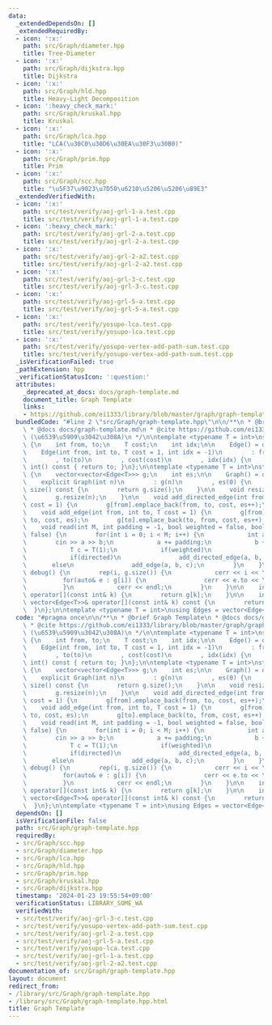 ```yaml
---
data:
  _extendedDependsOn: []
  _extendedRequiredBy:
  - icon: ':x:'
    path: src/Graph/diameter.hpp
    title: Tree-Diameter
  - icon: ':x:'
    path: src/Graph/dijkstra.hpp
    title: Dijkstra
  - icon: ':x:'
    path: src/Graph/hld.hpp
    title: Heavy-Light Decomposition
  - icon: ':heavy_check_mark:'
    path: src/Graph/kruskal.hpp
    title: Kruskal
  - icon: ':x:'
    path: src/Graph/lca.hpp
    title: "LCA(\u30C0\u30D6\u30EA\u30F3\u30B0)"
  - icon: ':x:'
    path: src/Graph/prim.hpp
    title: Prim
  - icon: ':x:'
    path: src/Graph/scc.hpp
    title: "\u5F37\u9023\u7D50\u6210\u5206\u5206\u89E3"
  _extendedVerifiedWith:
  - icon: ':x:'
    path: src/test/verify/aoj-grl-1-a.test.cpp
    title: src/test/verify/aoj-grl-1-a.test.cpp
  - icon: ':heavy_check_mark:'
    path: src/test/verify/aoj-grl-2-a.test.cpp
    title: src/test/verify/aoj-grl-2-a.test.cpp
  - icon: ':x:'
    path: src/test/verify/aoj-grl-2-a2.test.cpp
    title: src/test/verify/aoj-grl-2-a2.test.cpp
  - icon: ':x:'
    path: src/test/verify/aoj-grl-3-c.test.cpp
    title: src/test/verify/aoj-grl-3-c.test.cpp
  - icon: ':x:'
    path: src/test/verify/aoj-grl-5-a.test.cpp
    title: src/test/verify/aoj-grl-5-a.test.cpp
  - icon: ':x:'
    path: src/test/verify/yosupo-lca.test.cpp
    title: src/test/verify/yosupo-lca.test.cpp
  - icon: ':x:'
    path: src/test/verify/yosupo-vertex-add-path-sum.test.cpp
    title: src/test/verify/yosupo-vertex-add-path-sum.test.cpp
  _isVerificationFailed: true
  _pathExtension: hpp
  _verificationStatusIcon: ':question:'
  attributes:
    _deprecated_at_docs: docs/graph-template.md
    document_title: Graph Template
    links:
    - https://github.com/ei1333/library/blob/master/graph/graph-template.hpp
  bundledCode: "#line 2 \"src/Graph/graph-template.hpp\"\n\n/**\n * @brief Graph Template\n\
    \ * @docs docs/graph-template.md\n * @cite https://github.com/ei1333/library/blob/master/graph/graph-template.hpp\
    \ (\u6539\u5909\u3042\u308A)\n */\n\ntemplate <typename T = int>\nstruct Edge\
    \ {\n    int from, to;\n    T cost;\n    int idx;\n\n    Edge() = default;\n\n\
    \    Edge(int from, int to, T cost = 1, int idx = -1)\n        : from(from)\n\
    \        , to(to)\n        , cost(cost)\n        , idx(idx) {\n    }\n\n    operator\
    \ int() const { return to; }\n};\n\ntemplate <typename T = int>\nstruct Graph\
    \ {\n    vector<vector<Edge<T>>> g;\n    int es;\n\n    Graph() = default;\n\n\
    \    explicit Graph(int n)\n        : g(n)\n        , es(0) {\n    }\n\n    size_t\
    \ size() const {\n        return g.size();\n    }\n\n    void resize(int n) {\n\
    \        g.resize(n);\n    }\n\n    void add_directed_edge(int from, int to, T\
    \ cost = 1) {\n        g[from].emplace_back(from, to, cost, es++);\n    }\n\n\
    \    void add_edge(int from, int to, T cost = 1) {\n        g[from].emplace_back(from,\
    \ to, cost, es);\n        g[to].emplace_back(to, from, cost, es++);\n    }\n\n\
    \    void read(int M, int padding = -1, bool weighted = false, bool directed =\
    \ false) {\n        for(int i = 0; i < M; i++) {\n            int a, b;\n    \
    \        cin >> a >> b;\n            a += padding;\n            b += padding;\n\
    \            T c = T(1);\n            if(weighted)\n                cin >> c;\n\
    \            if(directed)\n                add_directed_edge(a, b, c);\n     \
    \       else\n                add_edge(a, b, c);\n        }\n    }\n\n    void\
    \ debug() {\n        rep(i, g.size()) {\n            cerr << i << \": \";\n  \
    \          for(auto& e : g[i]) {\n                cerr << e.to << \", \";\n  \
    \          }\n            cerr << endl;\n        }\n    }\n\n    inline vector<Edge<T>>&\
    \ operator[](const int& k) {\n        return g[k];\n    }\n\n    inline const\
    \ vector<Edge<T>>& operator[](const int& k) const {\n        return g[k];\n  \
    \  }\n};\n\ntemplate <typename T = int>\nusing Edges = vector<Edge<T>>;\n"
  code: "#pragma once\n\n/**\n * @brief Graph Template\n * @docs docs/graph-template.md\n\
    \ * @cite https://github.com/ei1333/library/blob/master/graph/graph-template.hpp\
    \ (\u6539\u5909\u3042\u308A)\n */\n\ntemplate <typename T = int>\nstruct Edge\
    \ {\n    int from, to;\n    T cost;\n    int idx;\n\n    Edge() = default;\n\n\
    \    Edge(int from, int to, T cost = 1, int idx = -1)\n        : from(from)\n\
    \        , to(to)\n        , cost(cost)\n        , idx(idx) {\n    }\n\n    operator\
    \ int() const { return to; }\n};\n\ntemplate <typename T = int>\nstruct Graph\
    \ {\n    vector<vector<Edge<T>>> g;\n    int es;\n\n    Graph() = default;\n\n\
    \    explicit Graph(int n)\n        : g(n)\n        , es(0) {\n    }\n\n    size_t\
    \ size() const {\n        return g.size();\n    }\n\n    void resize(int n) {\n\
    \        g.resize(n);\n    }\n\n    void add_directed_edge(int from, int to, T\
    \ cost = 1) {\n        g[from].emplace_back(from, to, cost, es++);\n    }\n\n\
    \    void add_edge(int from, int to, T cost = 1) {\n        g[from].emplace_back(from,\
    \ to, cost, es);\n        g[to].emplace_back(to, from, cost, es++);\n    }\n\n\
    \    void read(int M, int padding = -1, bool weighted = false, bool directed =\
    \ false) {\n        for(int i = 0; i < M; i++) {\n            int a, b;\n    \
    \        cin >> a >> b;\n            a += padding;\n            b += padding;\n\
    \            T c = T(1);\n            if(weighted)\n                cin >> c;\n\
    \            if(directed)\n                add_directed_edge(a, b, c);\n     \
    \       else\n                add_edge(a, b, c);\n        }\n    }\n\n    void\
    \ debug() {\n        rep(i, g.size()) {\n            cerr << i << \": \";\n  \
    \          for(auto& e : g[i]) {\n                cerr << e.to << \", \";\n  \
    \          }\n            cerr << endl;\n        }\n    }\n\n    inline vector<Edge<T>>&\
    \ operator[](const int& k) {\n        return g[k];\n    }\n\n    inline const\
    \ vector<Edge<T>>& operator[](const int& k) const {\n        return g[k];\n  \
    \  }\n};\n\ntemplate <typename T = int>\nusing Edges = vector<Edge<T>>;"
  dependsOn: []
  isVerificationFile: false
  path: src/Graph/graph-template.hpp
  requiredBy:
  - src/Graph/scc.hpp
  - src/Graph/diameter.hpp
  - src/Graph/lca.hpp
  - src/Graph/hld.hpp
  - src/Graph/prim.hpp
  - src/Graph/kruskal.hpp
  - src/Graph/dijkstra.hpp
  timestamp: '2024-01-23 19:55:54+09:00'
  verificationStatus: LIBRARY_SOME_WA
  verifiedWith:
  - src/test/verify/aoj-grl-3-c.test.cpp
  - src/test/verify/yosupo-vertex-add-path-sum.test.cpp
  - src/test/verify/aoj-grl-2-a.test.cpp
  - src/test/verify/aoj-grl-5-a.test.cpp
  - src/test/verify/yosupo-lca.test.cpp
  - src/test/verify/aoj-grl-1-a.test.cpp
  - src/test/verify/aoj-grl-2-a2.test.cpp
documentation_of: src/Graph/graph-template.hpp
layout: document
redirect_from:
- /library/src/Graph/graph-template.hpp
- /library/src/Graph/graph-template.hpp.html
title: Graph Template
---
```

